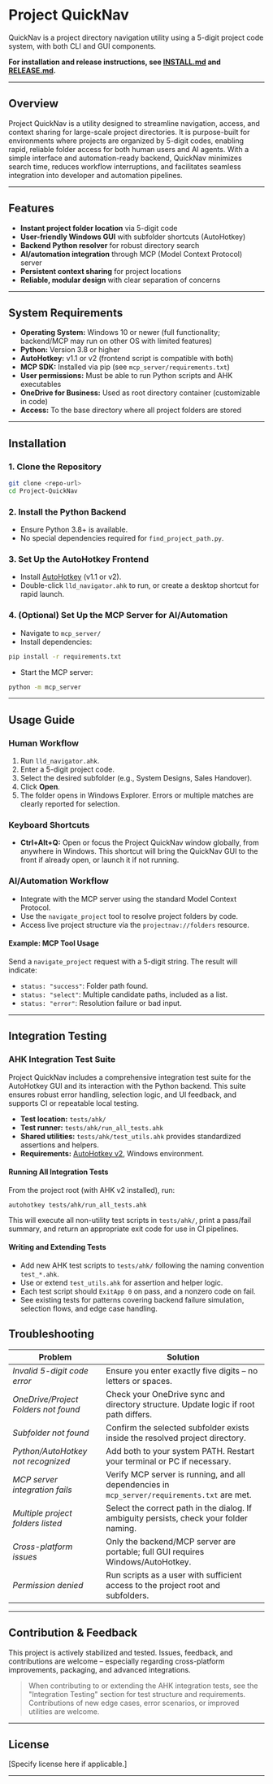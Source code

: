 # Project QuickNav

QuickNav is a project directory navigation utility using a 5-digit project code system, with both CLI and GUI components.

**For installation and release instructions, see [INSTALL.md](./INSTALL.md) and [RELEASE.md](./RELEASE.md).**

---

## Overview

Project QuickNav is a utility designed to streamline navigation, access, and context sharing for large-scale project directories. It is purpose-built for environments where projects are organized by 5-digit codes, enabling rapid, reliable folder access for both human users and AI agents. With a simple interface and automation-ready backend, QuickNav minimizes search time, reduces workflow interruptions, and facilitates seamless integration into developer and automation pipelines.

---

## Features

- **Instant project folder location** via 5-digit code
- **User-friendly Windows GUI** with subfolder shortcuts (AutoHotkey)
- **Backend Python resolver** for robust directory search
- **AI/automation integration** through MCP (Model Context Protocol) server
- **Persistent context sharing** for project locations
- **Reliable, modular design** with clear separation of concerns

---

## System Requirements

- **Operating System:** Windows 10 or newer (full functionality; backend/MCP may run on other OS with limited features)
- **Python:** Version 3.8 or higher
- **AutoHotkey:** v1.1 or v2 (frontend script is compatible with both)
- **MCP SDK:** Installed via pip (see `mcp_server/requirements.txt`)
- **User permissions:** Must be able to run Python scripts and AHK executables
- **OneDrive for Business:** Used as root directory container (customizable in code)
- **Access:** To the base directory where all project folders are stored

---

## Installation

### 1. Clone the Repository

```sh
git clone <repo-url>
cd Project-QuickNav
```

### 2. Install the Python Backend

- Ensure Python 3.8+ is available.
- No special dependencies required for `find_project_path.py`.

### 3. Set Up the AutoHotkey Frontend

- Install [AutoHotkey](https://www.autohotkey.com/) (v1.1 or v2).
- Double-click `lld_navigator.ahk` to run, or create a desktop shortcut for rapid launch.

### 4. (Optional) Set Up the MCP Server for AI/Automation

- Navigate to `mcp_server/`
- Install dependencies:

```sh
pip install -r requirements.txt
```

- Start the MCP server:

```sh
python -m mcp_server
```

---

## Usage Guide

### Human Workflow

1. Run `lld_navigator.ahk`.
2. Enter a 5-digit project code.
3. Select the desired subfolder (e.g., System Designs, Sales Handover).
4. Click **Open**.
5. The folder opens in Windows Explorer. Errors or multiple matches are clearly reported for selection.

### Keyboard Shortcuts

- **Ctrl+Alt+Q:** Open or focus the Project QuickNav window globally, from anywhere in Windows. This shortcut will bring the QuickNav GUI to the front if already open, or launch it if not running.

### AI/Automation Workflow

- Integrate with the MCP server using the standard Model Context Protocol.
- Use the `navigate_project` tool to resolve project folders by code.
- Access live project structure via the `projectnav://folders` resource.

#### Example: MCP Tool Usage

Send a `navigate_project` request with a 5-digit string. The result will indicate:
- `status: "success"`: Folder path found.
- `status: "select"`: Multiple candidate paths, included as a list.
- `status: "error"`: Resolution failure or bad input.

---

## Integration Testing

### AHK Integration Test Suite

Project QuickNav includes a comprehensive integration test suite for the AutoHotkey GUI and its interaction with the Python backend. This suite ensures robust error handling, selection logic, and UI feedback, and supports CI or repeatable local testing.

- **Test location:** `tests/ahk/`
- **Test runner:** `tests/ahk/run_all_tests.ahk`
- **Shared utilities:** `tests/ahk/test_utils.ahk` provides standardized assertions and helpers.
- **Requirements:** [AutoHotkey v2](https://www.autohotkey.com/), Windows environment.

#### Running All Integration Tests

From the project root (with AHK v2 installed), run:

```
autohotkey tests/ahk/run_all_tests.ahk
```

This will execute all non-utility test scripts in `tests/ahk/`, print a pass/fail summary, and return an appropriate exit code for use in CI pipelines.

#### Writing and Extending Tests

- Add new AHK test scripts to `tests/ahk/` following the naming convention `test_*.ahk`.
- Use or extend `test_utils.ahk` for assertion and helper logic.
- Each test script should `ExitApp 0` on pass, and a nonzero code on fail.
- See existing tests for patterns covering backend failure simulation, selection flows, and edge case handling.

## Troubleshooting

| Problem                                 | Solution                                                                                   |
|------------------------------------------|--------------------------------------------------------------------------------------------|
| *Invalid 5-digit code error*             | Ensure you enter exactly five digits – no letters or spaces.                               |
| *OneDrive/Project Folders not found*     | Check your OneDrive sync and directory structure. Update logic if root path differs.        |
| *Subfolder not found*                    | Confirm the selected subfolder exists inside the resolved project directory.                |
| *Python/AutoHotkey not recognized*       | Add both to your system PATH. Restart your terminal or PC if necessary.                    |
| *MCP server integration fails*           | Verify MCP server is running, and all dependencies in `mcp_server/requirements.txt` are met.|
| *Multiple project folders listed*        | Select the correct path in the dialog. If ambiguity persists, check your folder naming.     |
| *Cross-platform issues*                  | Only the backend/MCP server are portable; full GUI requires Windows/AutoHotkey.             |
| *Permission denied*                      | Run scripts as a user with sufficient access to the project root and subfolders.            |

---

## Contribution & Feedback

This project is actively stabilized and tested. Issues, feedback, and contributions are welcome – especially regarding cross-platform improvements, packaging, and advanced integrations.

> When contributing to or extending the AHK integration tests, see the "Integration Testing" section for test structure and requirements. Contributions of new edge cases, error scenarios, or improved utilities are welcome.

---

## License

[Specify license here if applicable.]

---